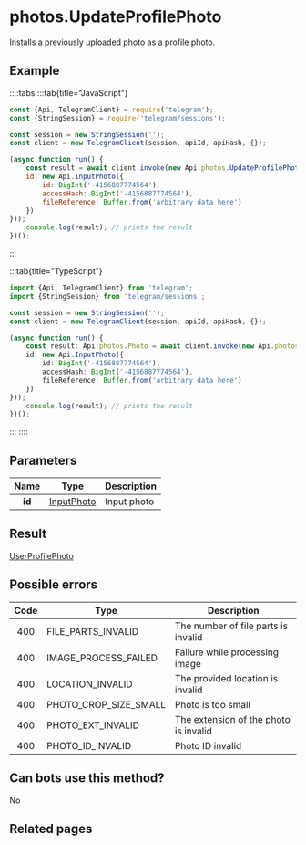 # photos.UpdateProfilePhoto

Installs a previously uploaded photo as a profile photo.



## Example

::::tabs
:::tab{title="JavaScript"}
```js
const {Api, TelegramClient} = require('telegram');
const {StringSession} = require('telegram/sessions');

const session = new StringSession('');
const client = new TelegramClient(session, apiId, apiHash, {});

(async function run() {
    const result = await client.invoke(new Api.photos.UpdateProfilePhoto({
    id: new Api.InputPhoto({
        id: BigInt('-4156887774564'),
        accessHash: BigInt('-4156887774564'),
        fileReference: Buffer.from('arbitrary data here')
    })
}));
    console.log(result); // prints the result
})();
```
:::

:::tab{title="TypeScript"}
```ts
import {Api, TelegramClient} from 'telegram';
import {StringSession} from 'telegram/sessions';

const session = new StringSession('');
const client = new TelegramClient(session, apiId, apiHash, {});

(async function run() {
    const result: Api.photos.Photo = await client.invoke(new Api.photos.UpdateProfilePhoto({
    id: new Api.InputPhoto({
        id: BigInt('-4156887774564'),
        accessHash: BigInt('-4156887774564'),
        fileReference: Buffer.from('arbitrary data here')
    })
}));
    console.log(result); // prints the result
})();
```
:::
::::



## Parameters

| Name | Type | Description |
| :--: | ---- | ----------- |
| **id** | [InputPhoto](https://core.telegram.org/type/InputPhoto) | Input photo 


## Result

[UserProfilePhoto](https://core.telegram.org/type/UserProfilePhoto)



## Possible errors

| Code | Type | Description |
| :--: | ---- | ----------- |
| 400 | FILE\_PARTS\_INVALID | The number of file parts is invalid 
| 400 | IMAGE\_PROCESS\_FAILED | Failure while processing image 
| 400 | LOCATION\_INVALID | The provided location is invalid 
| 400 | PHOTO\_CROP\_SIZE\_SMALL | Photo is too small 
| 400 | PHOTO\_EXT\_INVALID | The extension of the photo is invalid 
| 400 | PHOTO\_ID\_INVALID | Photo ID invalid 


## Can bots use this method?

No

## Related pages


